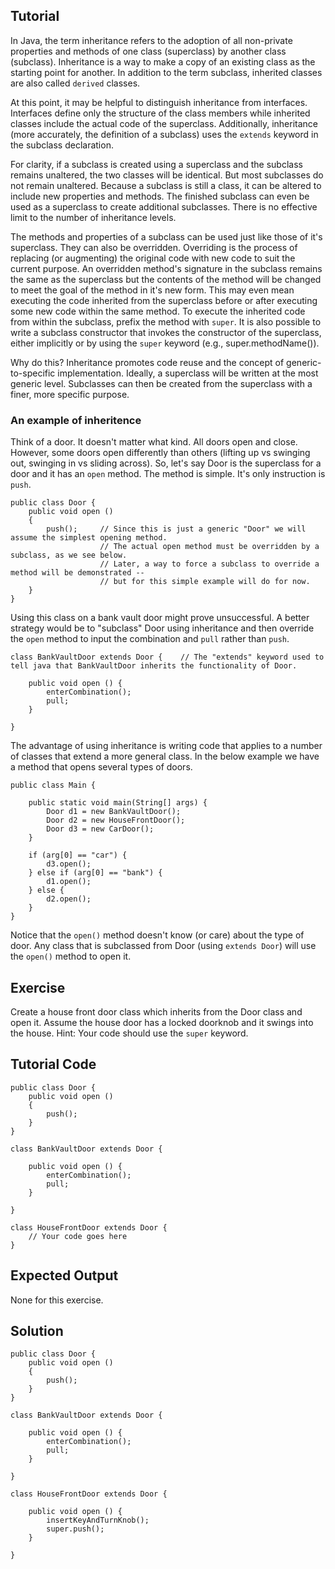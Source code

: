 Tutorial
--------

In Java, the term inheritance refers to the adoption of all non-private properties and methods of one class (superclass) by another class (subclass). Inheritance is a way to make a copy of an existing class as the starting point for another. In addition to the term subclass, inherited classes are also called `derived` classes.

At this point, it may be helpful to distinguish inheritance from interfaces. Interfaces define only the structure of the class members while inherited classes include the actual code of the superclass. Additionally, inheritance (more accurately, the definition of a subclass) uses the `extends` keyword in the subclass declaration.

For clarity, if a subclass is created using a superclass and the subclass remains unaltered, the two classes will be identical. But most subclasses do not remain unaltered. Because a subclass is still a class, it can be altered to include new properties and methods. The finished subclass can even be used as a superclass to create additional subclasses. There is no effective limit to the number of inheritance levels.

The methods and properties of a subclass can be used just like those of it's superclass. They can also be overridden. Overriding is the process of replacing (or augmenting) the original code with new code to suit the current purpose. An overridden method's signature in the subclass remains the same as the superclass but the contents of the method will be changed to meet the goal of the method in it's new form. This may even mean executing the code inherited from the superclass before or after executing some new code within the same method. To execute the inherited code from within the subclass, prefix the method with `super`. It is also possible to write a subclass constructor that invokes the constructor of the superclass, either implicitly or by using the `super` keyword (e.g., super.methodName()).

Why do this? Inheritance promotes code reuse and the concept of generic-to-specific implementation. Ideally, a superclass will be written at the most generic level. Subclasses can then be created from the superclass with a finer, more specific purpose.


### An example of inheritence

Think of a door. It doesn't matter what kind. All doors open and close. However, some doors open differently than others (lifting up vs swinging out, swinging in vs sliding across). So, let's say Door is the superclass for a door and it has an `open` method. The method is simple. It's only instruction is `push`.


    public class Door {
        public void open ()
        {
            push();     // Since this is just a generic "Door" we will assume the simplest opening method.
                        // The actual open method must be overridden by a subclass, as we see below.
                        // Later, a way to force a subclass to override a method will be demonstrated -- 
                        // but for this simple example will do for now.
        }
    }
  
  
 Using this class on a bank vault door might prove unsuccessful. A better strategy would be to "subclass" Door using inheritance and then override the `open` method to input the combination and `pull` rather than `push`.

  
    class BankVaultDoor extends Door {    // The "extends" keyword used to tell java that BankVaultDoor inherits the functionality of Door.
  
        public void open () {
            enterCombination();
            pull;
        }
  
    }
  
The advantage of using inheritance is writing code that applies to a number of classes that extend a more general class.  In the below example we have a method that opens several types of doors.

    public class Main {

        public static void main(String[] args) {
            Door d1 = new BankVaultDoor();
            Door d2 = new HouseFrontDoor();
            Door d3 = new CarDoor();
        }

        if (arg[0] == "car") {
            d3.open();
        } else if (arg[0] == "bank") {
            d1.open();
        } else {
            d2.open();
        }
    }

Notice that the `open()` method doesn't know (or care) about the type of door. Any class that is subclassed from Door (using `extends Door`) will use the `open()` method to open it. 

Exercise
--------

Create a house front door class which inherits from the Door class and open it. Assume the house door has a locked doorknob and it swings into the house. Hint: Your code should use the `super` keyword.

Tutorial Code
-------------

    public class Door {
        public void open ()
        {
            push();
        }
    }

    class BankVaultDoor extends Door {
  
        public void open () {
            enterCombination();
            pull;
        }
  
    }

    class HouseFrontDoor extends Door {
        // Your code goes here
    }


Expected Output
---------------

None for this exercise.

Solution
--------

    public class Door {
        public void open ()
        {
            push();
        }
    }

    class BankVaultDoor extends Door {
  
        public void open () {
            enterCombination();
            pull;
        }
  
    }

    class HouseFrontDoor extends Door {

        public void open () {
            insertKeyAndTurnKnob();
            super.push();
        }

    }
